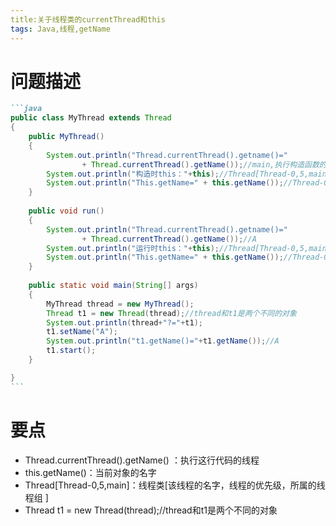 ```yaml
---
title:关于线程类的currentThread和this
tags: Java,线程,getName
---
```

# 问题描述
````markdown
```java
public class MyThread extends Thread
{
	public MyThread()
	{
		System.out.println("Thread.currentThread().getname()="
				+ Thread.currentThread().getName());//main,执行构造函数的是主线程
		System.out.println("构造时this："+this);//Thread[Thread-0,5,main]，调用父类Thread类构造方法初始化的名字
		System.out.println("This.getName=" + this.getName());//Thread-0
	}
	
	public void run()
	{
		System.out.println("Thread.currentThread().getname()="
				+ Thread.currentThread().getName());//A 
		System.out.println("运行时this："+this);//Thread[Thread-0,5,main]
		System.out.println("This.getName=" + this.getName());//Thread-0
	}
	
	public static void main(String[] args)
	{
		MyThread thread = new MyThread();
		Thread t1 = new Thread(thread);//thread和t1是两个不同的对象
		System.out.println(thread+"?="+t1);
		t1.setName("A");
		System.out.println("t1.getName()="+t1.getName());//A
		t1.start();
	}

}
```
````

#  要点
* Thread.currentThread().getName() ：执行这行代码的线程
* this.getName()：当前对象的名字
* Thread[Thread-0,5,main]：线程类[该线程的名字，线程的优先级，所属的线程组 ]
* Thread t1 = new Thread(thread);//thread和t1是两个不同的对象